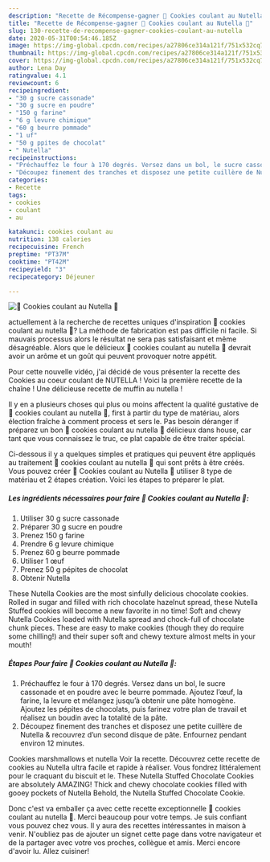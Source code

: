 ```yaml
---
description: "Recette de Récompense-gagner 🍫 Cookies coulant au Nutella 🍫"
title: "Recette de Récompense-gagner 🍫 Cookies coulant au Nutella 🍫"
slug: 130-recette-de-recompense-gagner-cookies-coulant-au-nutella
date: 2020-05-31T00:54:46.185Z
image: https://img-global.cpcdn.com/recipes/a27806ce314a121f/751x532cq70/🍫-cookies-coulant-au-nutella-🍫-photo-principale-de-la-recette.jpg
thumbnail: https://img-global.cpcdn.com/recipes/a27806ce314a121f/751x532cq70/🍫-cookies-coulant-au-nutella-🍫-photo-principale-de-la-recette.jpg
cover: https://img-global.cpcdn.com/recipes/a27806ce314a121f/751x532cq70/🍫-cookies-coulant-au-nutella-🍫-photo-principale-de-la-recette.jpg
author: Lena Day
ratingvalue: 4.1
reviewcount: 6
recipeingredient:
- "30 g sucre cassonade"
- "30 g sucre en poudre"
- "150 g farine"
- "6 g levure chimique"
- "60 g beurre pommade"
- "1 uf"
- "50 g ppites de chocolat"
- " Nutella"
recipeinstructions:
- "Préchauffez le four à 170 degrés. Versez dans un bol, le sucre cassonade et en poudre avec le beurre pommade. Ajoutez l’œuf, la farine, la levure et mélangez jusqu’à obtenir une pâte homogène. Ajoutez les pépites de chocolats, puis farinez votre plan de travail et réalisez un boudin avec la totalité de la pâte."
- "Découpez finement des tranches et disposez une petite cuillère de Nutella &amp; recouvrez d’un second disque de pâte. Enfournez pendant environ 12 minutes."
categories:
- Recette
tags:
- cookies
- coulant
- au

katakunci: cookies coulant au 
nutrition: 138 calories
recipecuisine: French
preptime: "PT37M"
cooktime: "PT42M"
recipeyield: "3"
recipecategory: Déjeuner

---
```



![🍫 Cookies coulant au Nutella 🍫](https://img-global.cpcdn.com/recipes/a27806ce314a121f/751x532cq70/🍫-cookies-coulant-au-nutella-🍫-photo-principale-de-la-recette.jpg)

actuellement à la recherche de recettes uniques d'inspiration 🍫 cookies coulant au nutella 🍫? La méthode de fabrication est pas difficile ni facile. Si mauvais processus alors le résultat ne sera pas satisfaisant et même désagréable. Alors que le délicieux 🍫 cookies coulant au nutella 🍫 devrait avoir un arôme et un goût qui peuvent provoquer notre appétit.

Pour cette nouvelle vidéo, j&#39;ai décidé de vous présenter la recette des Cookies au coeur coulant de NUTELLA ! Voici la première recette de la chaîne ! Une délicieuse recette de muffin au nutella !

Il y en a plusieurs choses qui plus ou moins affectent la qualité gustative de 🍫 cookies coulant au nutella 🍫, first à partir du type de matériau, alors élection fraîche à comment process et sers le. Pas besoin déranger if préparez un bon 🍫 cookies coulant au nutella 🍫 délicieux dans house, car tant que vous connaissez le truc, ce plat capable de être traiter spécial.


Ci-dessous il y a quelques simples et pratiques qui peuvent être appliqués au traitement 🍫 cookies coulant au nutella 🍫 qui sont prêts à être créés. Vous pouvez créer 🍫 Cookies coulant au Nutella 🍫 utiliser 8 type de matériau et 2 étapes création. Voici les étapes to préparer le plat.

<!--inarticleads1-->

##### Les ingrédients nécessaires pour faire 🍫 Cookies coulant au Nutella 🍫:

1. Utiliser 30 g sucre cassonade
1. Préparer 30 g sucre en poudre
1. Prenez 150 g farine
1. Prendre 6 g levure chimique
1. Prenez 60 g beurre pommade
1. Utiliser 1 œuf
1. Prenez 50 g pépites de chocolat
1. Obtenir  Nutella


These Nutella Cookies are the most sinfully delicious chocolate cookies. Rolled in sugar and filled with rich chocolate hazelnut spread, these Nutella Stuffed cookies will become a new favorite in no time! Soft and chewy Nutella Cookies loaded with Nutella spread and chock-full of chocolate chunk pieces. These are easy to make cookies (though they do require some chilling!) and their super soft and chewy texture almost melts in your mouth! 

<!--inarticleads2-->

##### Étapes Pour faire 🍫 Cookies coulant au Nutella 🍫:

1. Préchauffez le four à 170 degrés. Versez dans un bol, le sucre cassonade et en poudre avec le beurre pommade. Ajoutez l’œuf, la farine, la levure et mélangez jusqu’à obtenir une pâte homogène. Ajoutez les pépites de chocolats, puis farinez votre plan de travail et réalisez un boudin avec la totalité de la pâte.
1. Découpez finement des tranches et disposez une petite cuillère de Nutella &amp; recouvrez d’un second disque de pâte. Enfournez pendant environ 12 minutes.


Cookies marshmallows et nutella Voir la recette. Découvrez cette recette de cookies au Nutella ultra facile et rapide à réaliser. Vous fondrez littéralement pour le craquant du biscuit et le. These Nutella Stuffed Chocolate Cookies are absolutely AMAZING! Thick and chewy chocolate cookies filled with gooey pockets of Nutella Behold, the Nutella Stuffed Chocolate Cookie. 


Donc c'est va emballer ça avec cette recette exceptionnelle 🍫 cookies coulant au nutella 🍫. Merci beaucoup pour votre temps. Je suis confiant vous pouvez chez vous. Il y aura des recettes  intéressantes in maison à venir. N'oubliez pas de ajouter un signet cette page dans votre navigateur et de la partager avec votre vos proches, collègue et amis. Merci encore d'avoir lu. Allez cuisiner!
